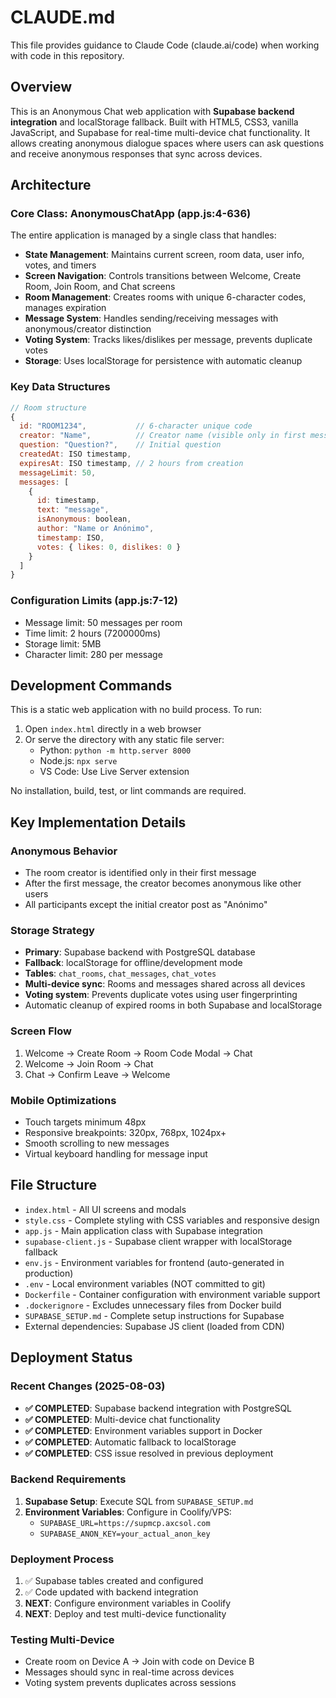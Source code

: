# CLAUDE.md

This file provides guidance to Claude Code (claude.ai/code) when working with code in this repository.

## Overview

This is an Anonymous Chat web application with **Supabase backend integration** and localStorage fallback. Built with HTML5, CSS3, vanilla JavaScript, and Supabase for real-time multi-device chat functionality. It allows creating anonymous dialogue spaces where users can ask questions and receive anonymous responses that sync across devices.

## Architecture

### Core Class: AnonymousChatApp (app.js:4-636)

The entire application is managed by a single class that handles:

- **State Management**: Maintains current screen, room data, user info, votes, and timers
- **Screen Navigation**: Controls transitions between Welcome, Create Room, Join Room, and Chat screens
- **Room Management**: Creates rooms with unique 6-character codes, manages expiration
- **Message System**: Handles sending/receiving messages with anonymous/creator distinction
- **Voting System**: Tracks likes/dislikes per message, prevents duplicate votes
- **Storage**: Uses localStorage for persistence with automatic cleanup

### Key Data Structures

```javascript
// Room structure
{
  id: "ROOM1234",           // 6-character unique code
  creator: "Name",          // Creator name (visible only in first message)
  question: "Question?",    // Initial question
  createdAt: ISO timestamp,
  expiresAt: ISO timestamp, // 2 hours from creation
  messageLimit: 50,
  messages: [
    {
      id: timestamp,
      text: "message",
      isAnonymous: boolean,
      author: "Name or Anónimo",
      timestamp: ISO,
      votes: { likes: 0, dislikes: 0 }
    }
  ]
}
```

### Configuration Limits (app.js:7-12)

- Message limit: 50 messages per room
- Time limit: 2 hours (7200000ms)
- Storage limit: 5MB
- Character limit: 280 per message

## Development Commands

This is a static web application with no build process. To run:

1. Open `index.html` directly in a web browser
2. Or serve the directory with any static file server:
   - Python: `python -m http.server 8000`
   - Node.js: `npx serve`
   - VS Code: Use Live Server extension

No installation, build, test, or lint commands are required.

## Key Implementation Details

### Anonymous Behavior
- The room creator is identified only in their first message
- After the first message, the creator becomes anonymous like other users
- All participants except the initial creator post as "Anónimo"

### Storage Strategy
- **Primary**: Supabase backend with PostgreSQL database
- **Fallback**: localStorage for offline/development mode
- **Tables**: `chat_rooms`, `chat_messages`, `chat_votes`
- **Multi-device sync**: Rooms and messages shared across all devices
- **Voting system**: Prevents duplicate votes using user fingerprinting
- Automatic cleanup of expired rooms in both Supabase and localStorage

### Screen Flow
1. Welcome → Create Room → Room Code Modal → Chat
2. Welcome → Join Room → Chat
3. Chat → Confirm Leave → Welcome

### Mobile Optimizations
- Touch targets minimum 48px
- Responsive breakpoints: 320px, 768px, 1024px+
- Smooth scrolling to new messages
- Virtual keyboard handling for message input

## File Structure

- `index.html` - All UI screens and modals
- `style.css` - Complete styling with CSS variables and responsive design
- `app.js` - Main application class with Supabase integration
- `supabase-client.js` - Supabase client wrapper with localStorage fallback
- `env.js` - Environment variables for frontend (auto-generated in production)
- `.env` - Local environment variables (NOT committed to git)
- `Dockerfile` - Container configuration with environment variable support
- `.dockerignore` - Excludes unnecessary files from Docker build
- `SUPABASE_SETUP.md` - Complete setup instructions for Supabase
- External dependencies: Supabase JS client (loaded from CDN)

## Deployment Status

### Recent Changes (2025-08-03)
- **✅ COMPLETED**: Supabase backend integration with PostgreSQL
- **✅ COMPLETED**: Multi-device chat functionality
- **✅ COMPLETED**: Environment variables support in Docker
- **✅ COMPLETED**: Automatic fallback to localStorage
- **✅ COMPLETED**: CSS issue resolved in previous deployment

### Backend Requirements
1. **Supabase Setup**: Execute SQL from `SUPABASE_SETUP.md`
2. **Environment Variables**: Configure in Coolify/VPS:
   - `SUPABASE_URL=https://supmcp.axcsol.com`
   - `SUPABASE_ANON_KEY=your_actual_anon_key`

### Deployment Process
1. ✅ Supabase tables created and configured
2. ✅ Code updated with backend integration
3. **NEXT**: Configure environment variables in Coolify
4. **NEXT**: Deploy and test multi-device functionality

### Testing Multi-Device
- Create room on Device A → Join with code on Device B
- Messages should sync in real-time across devices
- Voting system prevents duplicates across sessions